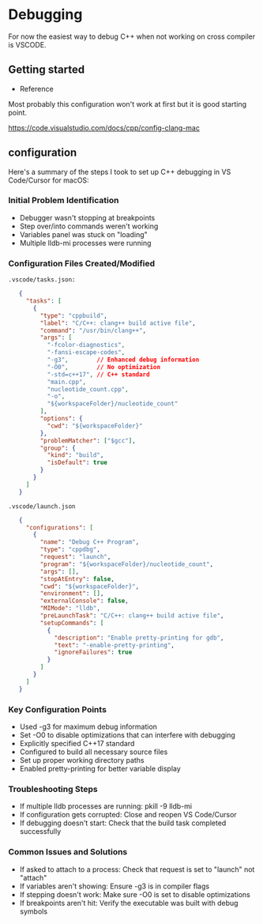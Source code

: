 # Debugging

For now the easiest way to debug C++ when not
working on cross compiler is VSCODE.

## Getting started

- Reference

Most probably this configuration won't work at first but it is good starting
point.

<https://code.visualstudio.com/docs/cpp/config-clang-mac>

## configuration

Here's a summary of the steps I took to set up C++ debugging in VS Code/Cursor
for macOS:

### Initial Problem Identification

- Debugger wasn't stopping at breakpoints
- Step over/into commands weren't working
- Variables panel was stuck on "loading"
- Multiple lldb-mi processes were running

### Configuration Files Created/Modified

`.vscode/tasks.json:`

```json
   {
     "tasks": [
       {
         "type": "cppbuild",
         "label": "C/C++: clang++ build active file",
         "command": "/usr/bin/clang++",
         "args": [
           "-fcolor-diagnostics",
           "-fansi-escape-codes",
           "-g3",        // Enhanced debug information
           "-O0",        // No optimization
           "-std=c++17", // C++ standard
           "main.cpp",
           "nucleotide_count.cpp",
           "-o",
           "${workspaceFolder}/nucleotide_count"
         ],
         "options": {
           "cwd": "${workspaceFolder}"
         },
         "problemMatcher": ["$gcc"],
         "group": {
           "kind": "build",
           "isDefault": true
         }
       }
     ]
   }
```

`.vscode/launch.json`

```json
   {
     "configurations": [
       {
         "name": "Debug C++ Program",
         "type": "cppdbg",
         "request": "launch",
         "program": "${workspaceFolder}/nucleotide_count",
         "args": [],
         "stopAtEntry": false,
         "cwd": "${workspaceFolder}",
         "environment": [],
         "externalConsole": false,
         "MIMode": "lldb",
         "preLaunchTask": "C/C++: clang++ build active file",
         "setupCommands": [
           {
             "description": "Enable pretty-printing for gdb",
             "text": "-enable-pretty-printing",
             "ignoreFailures": true
           }
         ]
       }
     ]
   }
```

### Key Configuration Points

- Used -g3 for maximum debug information
- Set -O0 to disable optimizations that can interfere with debugging
- Explicitly specified C++17 standard
- Configured to build all necessary source files
- Set up proper working directory paths
- Enabled pretty-printing for better variable display

### Troubleshooting Steps

- If multiple lldb processes are running: pkill -9 lldb-mi
- If configuration gets corrupted: Close and reopen VS Code/Cursor
- If debugging doesn't start: Check that the build task completed successfully

### Common Issues and Solutions

- If asked to attach to a process: Check that request is set to "launch" not "attach"
- If variables aren't showing: Ensure -g3 is in compiler flags
- If stepping doesn't work: Make sure -O0 is set to disable optimizations
- If breakpoints aren't hit: Verify the executable was built with debug symbols
